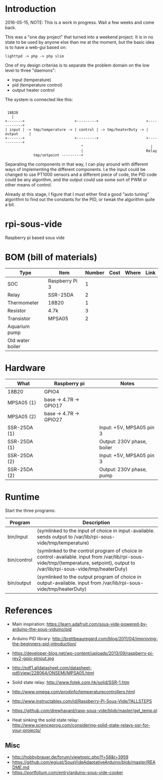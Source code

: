 # Introduction

2016-05-15, NOTE: This is a work in progress. Wait a few weeks and come back.


This was a "one day project" that turned into a weekend project. It is in no state to be used by anyone else than me at the moment, but the basic idea is to have a web-gui based on:

````
lighttpd -> php -> php slim
````

One of my design criterias is to separate the problem domain on the low level to three "daemons":

* input (temperature)
* pid (temperature control)
* output heater control

The system is connected like this:

```

 18B20
   |
+-------+                       +---------+                      +------------+
| input | -> tmp/temperature -> | control | -> tmp/heaterDuty -> | output     |
+-------+                       +---------+                      +------------+
                                   ^                               |
                                   |                             Relay
             tmp/setpoint ---------+
```


Separating the components in that way, I can play around with different ways of implementing the different components. I.e the input could be changed to use PT1000 sensors and a different piece of code, the PID code could be any algorithm, and the output could use some sort of PWM or other means of control.

Already at this stage, I figure that I must either find a good "auto tuning" algorithm to find out the constants for the PID, or tweak the algorithm quite a bit.

# rpi-sous-vide
Raspberry pi based sous vide

# BOM (bill of materials)

| Type | Item            | Number | Cost | Where | Link |
|-------|----------------|--------|------|-------|------|
| SOC   | Raspberry Pi 3 |      1 |      |       |      |
| Relay | SSR-25DA       |      2 |      |       |      |
| Thermometer | 18B20    |      1 |      |       |      |
| Resistor | 4.7k        |      3 |      |       |      |
| Transistor| MPSA05     |      2 |      |       |      |
| Aquarium pump |
| Old water boiler |


# Hardware

| What       | Raspberry pi | Notes |
|------------|--------------|-------|
| 18B20      | GPIO4        |       |
| MPSA05 (1) | base -> 4.7R -> GPIO17       | |
| MPSA05 (2) | base -> 4.7R -> GPIO27       |
| SSR-25DA (1)| | Input: +5V, MPSA05 pin 3 |
| SSR-25DA (1)| | Output: 230V phase, boiler |
| SSR-25DA (2)| | Input: +5V, MPSA05 pin 3 |
| SSR-25DA (2)| | Output: 230V phase, pump |

# Runtime




Start the three programs:

| Program | Description |
|---------|-------------|
| bin/input   | (symlinked to the input of choice in input-available. sends output to /var/lib/rpi-sous-vide/tmp/temperature)                                                                               |
| bin/control | (symlinked to the control program of choice in control-available. input from /var/lib/rpi-sous-vide/tmp/{temperature, setpoint}, output to /var/lib/rpi-sous-vide/tmp/heaterDuty)           |
| bin/output  | (symlinked to the output program of choice in output-available. input from /var/lib/rpi-sous-vide/tmp/heaterDuty)                                                                           |

# References

* Main inspiration: https://learn.adafruit.com/sous-vide-powered-by-arduino-the-sous-viduino/pid
* Arduino PID library: http://brettbeauregard.com/blog/2011/04/improving-the-beginners-pid-introduction/

* https://developer-blog.net/wp-content/uploads/2013/09/raspberry-pi-rev2-gpio-pinout.jpg
* http://pdf1.alldatasheet.com/datasheet-pdf/view/228064/ONSEMI/MPSA05.html

* Solid state relay: http://www.fotek.com.hk/solid/SSR-1.htm
* http://www.omega.com/prodinfo/temperaturecontrollers.html
* http://www.instructables.com/id/Raspberry-Pi-Sous-Vide/?ALLSTEPS
* https://github.com/drewhavard/rasp-sous-vide/blob/master/get_temp.pl
* Heat sinking the solid state relay: http://www.scienceprog.com/considering-solid-state-relays-ssr-for-your-projects/

## Misc

* http://hobbybrauer.de/forum/viewtopic.php?f=58&t=3959
* https://github.com/egiust/SousVideAdaptativeArduino/blob/master/README.md
* https://portfolium.com/entry/arduino-sous-vide-cooker
